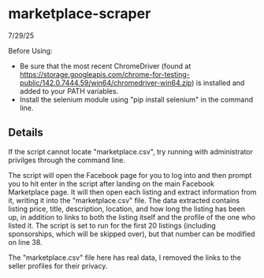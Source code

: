 # marketplace-scraper

7/29/25

Before Using:
 - Be sure that the most recent ChromeDriver (found at https://storage.googleapis.com/chrome-for-testing-public/142.0.7444.59/win64/chromedriver-win64.zip) is installed and added to your PATH variables.
 - Install the selenium module using "pip install selenium" in the command line.

## Details

If the script cannot locate "marketplace.csv", try running with administrator privilges through the command line.

The script will open the Facebook page for you to log into and then prompt you to hit enter in the script after landing on the main Facebook Marketplace page. It will then open each listing and extract
information from it, writing it into the "marketplace.csv" file. The data extracted contains listing price, title, description, location, and how long the listing has been up, in addition to links to
both the listing itself and the profile of the one who listed it. The script is set to run for the first 20 listings (including sponsorships, which will be skipped over), but that number can be modified
on line 38.

The "marketplace.csv" file here has real data, I removed the links to the seller profiles for their privacy.

